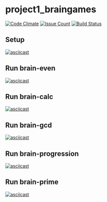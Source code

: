 # project1_braingames

[![Code Climate](https://codeclimate.com/github/alphacigam/project-lvl1-s376/badges/gpa.svg)](https://codeclimate.com/github/alphacigam/project-lvl1-s376)
[![Issue Count](https://codeclimate.com/github/hexlet-boilerplates/javascript-package/badges/issue_count.svg)](https://codeclimate.com/github/alphacigam/project-lvl1-s376)
[![Build Status](https://travis-ci.org/alphacigam/project-lvl1-s376.svg?branch=master)](https://travis-ci.org/alphacigam/project-lvl1-s376)

## Setup

[![asciicast](https://asciinema.org/a/nShfuFigK7GwyjjEWszihV2N3.svg)](https://asciinema.org/a/nShfuFigK7GwyjjEWszihV2N3)

## Run brain-even

[![asciicast](https://asciinema.org/a/ur2rIvWT9FYURUxbYQvqXhVKz.svg)](https://asciinema.org/a/ur2rIvWT9FYURUxbYQvqXhVKz)

## Run brain-calc

[![asciicast](https://asciinema.org/a/wuxCTit0irG60fhiQiRM9qJFK.svg)](https://asciinema.org/a/wuxCTit0irG60fhiQiRM9qJFK)

## Run brain-gcd

[![asciicast](https://asciinema.org/a/8YcxbBwQy3dRTOHaxXhuLDOgi.svg)](https://asciinema.org/a/8YcxbBwQy3dRTOHaxXhuLDOgi)

## Run brain-progression

[![asciicast](https://asciinema.org/a/hJCVtudPHTmYp2nU5wGOmf7LA.svg)](https://asciinema.org/a/hJCVtudPHTmYp2nU5wGOmf7LA)

## Run brain-prime

[![asciicast](https://asciinema.org/a/4kLbeJ2pzelFrjgIe1TacM68X.svg)](https://asciinema.org/a/4kLbeJ2pzelFrjgIe1TacM68X)
